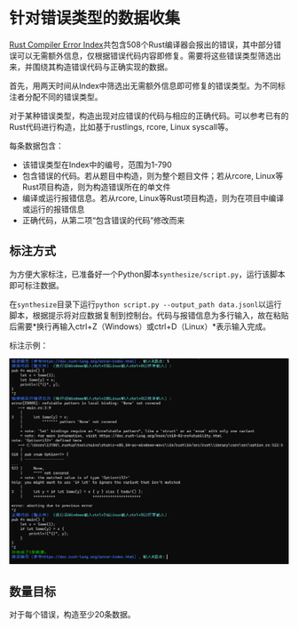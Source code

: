 # 针对错误类型的数据收集
[Rust Compiler Error Index](https://doc.rust-lang.org/error-index.html)共包含508个Rust编译器会报出的错误，其中部分错误可以无需额外信息，仅根据错误代码内容即修复。需要将这些错误类型筛选出来，并围绕其构造错误代码与正确实现的数据。

首先，用两天时间从Index中筛选出无需额外信息即可修复的错误类型。为不同标注者分配不同的错误类型。

对于某种错误类型，构造出现对应错误的代码与相应的正确代码。可以参考已有的Rust代码进行构造，比如基于rustlings, rcore, Linux syscall等。

每条数据包含：
* 该错误类型在Index中的编号，范围为1-790
* 包含错误的代码。若从题目中构造，则为整个题目文件；若从rcore, Linux等Rust项目构造，则为构造错误所在的单文件
* 编译或运行报错信息。若从rcore, Linux等Rust项目构造，则为在项目中编译或运行的报错信息
* 正确代码，从第二项“包含错误的代码”修改而来

## 标注方式
为方便大家标注，已准备好一个Python脚本`synthesize/script.py`，运行该脚本即可标注数据。

在`synthesize`目录下运行`python script.py --output_path data.jsonl`以运行脚本，根据提示将对应数据复制到控制台。代码与报错信息为多行输入，故在粘贴后需要*换行再输入ctrl+Z（Windows）或ctrl+D（Linux）*表示输入完成。

标注示例：

![](../assets/synthesize.png)

## 数量目标
对于每个错误，构造至少20条数据。